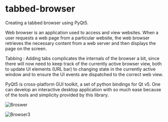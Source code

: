 # tabbed-browser
Creating a tabbed browser using PyQt5.

Web browser is an application used to access and view websites. When a user requests a web page from a particular website, the web browser retrieves the necessary content from a web server and then displays the page on the screen.

Tabbing : Adding tabs complicates the internals of the browser a bit, since there will now need to keep track of the currently active browser view, both to update UI elements (URL bar) to changing state in the currently active window and to ensure the UI events are dispatched to the correct web view.

PyQt5 is cross-platform GUI toolkit, a set of python bindings for Qt v5. One can develop an interactive desktop application with so much ease because of the tools and simplicity provided by this library.


![Broswer](https://user-images.githubusercontent.com/101467829/158744741-38ecf135-f045-4663-a5f9-519a3eac79f5.jpg)


![Browser3](https://user-images.githubusercontent.com/101467829/158745249-93d5551c-d803-495f-97ad-20c1aa5ab6b7.jpg)

